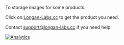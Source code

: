 To storage images for some products. 

Click on [Longan-Labs.cc](Longan-Labs.cc) to get the product you need.

Contact [support@longan-labs.cc](support@longan-labs.cc) if you need help.

[![Analytics](https://ga-beacon.appspot.com/UA-101965714-1/Aruino_CAN_BUS_MCP2515)](https://github.com/igrigorik/ga-beacon)
